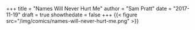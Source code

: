+++
title = "Names Will Never Hurt Me"
author = "Sam Pratt"
date = "2017-11-19"
draft = true
showthedate = false
+++
{{< figure src="/img/comics/names-will-never-hurt-me.png" >}}